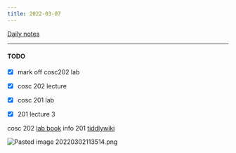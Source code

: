 ```yaml
---
title: 2022-03-07
---
```

[Daily notes](out/notes/daily-notes.md)

---

#### TODO
- [x] mark off cosc202 lab
- [x] cosc 202 lecture
- [x] cosc 201 lab
- [x] 201 lecture 3


cosc 202 [lab book](https://cosc202.cspages.otago.ac.nz/lab-book/COSC202LabBook.pdf)
info 201 [tiddlywiki](https://isgb.otago.ac.nz/infosci/INFO201/labs_release/raw/master/output/info201_labs.html#%2FLabs%2FLab%2002%2FLab%202%3A%20Git%20and%20GitBucket:%5B%5B%2FLabs%2FLab%2002%2FLab%202%3A%20Git%20and%20GitBucket%5D%5D)

![Pasted image 20220302113514.png](None)
